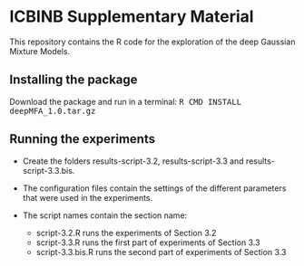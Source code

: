 # ICBINB Supplementary Material
This repository contains the R code for the exploration of the deep Gaussian Mixture Models.

## Installing the package

Download the package and run in a terminal:
<tt>R CMD INSTALL deepMFA_1.0.tar.gz</tt>

## Running the experiments

* Create the folders results-script-3.2, results-script-3.3 and results-script-3.3.bis.

* The configuration files contain the settings of the different parameters that were used in the experiments.

* The script names contain the section name:
  - script-3.2.R runs the experiments of Section 3.2
  - script-3.3.R runs the first part of experiments of Section 3.3
  - script-3.3.bis.R runs the second part of experiments of Section 3.3

